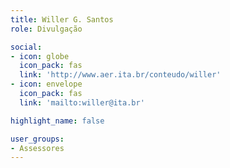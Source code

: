 ```yaml
---
title: Willer G. Santos
role: Divulgação

social:
- icon: globe
  icon_pack: fas
  link: 'http://www.aer.ita.br/conteudo/willer'
- icon: envelope
  icon_pack: fas
  link: 'mailto:willer@ita.br'

highlight_name: false

user_groups:
- Assessores
---
```

